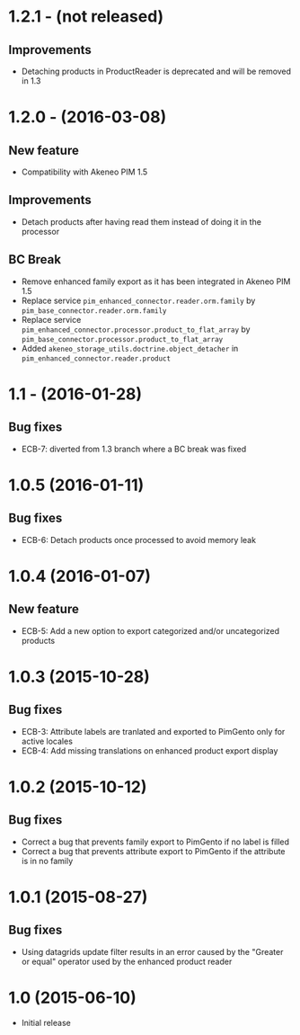 # 1.2.1 - (not released)
## Improvements
- Detaching products in ProductReader is deprecated and will be removed in 1.3

# 1.2.0 - (2016-03-08)
## New feature
- Compatibility with Akeneo PIM 1.5

## Improvements
- Detach products after having read them instead of doing it in the processor

## BC Break
- Remove enhanced family export as it has been integrated in Akeneo PIM 1.5
- Replace service `pim_enhanced_connector.reader.orm.family` by `pim_base_connector.reader.orm.family`
- Replace service `pim_enhanced_connector.processor.product_to_flat_array` by `pim_base_connector.processor.product_to_flat_array`
- Added `akeneo_storage_utils.doctrine.object_detacher` in `pim_enhanced_connector.reader.product`

# 1.1 - (2016-01-28)
## Bug fixes
- ECB-7: diverted from 1.3 branch where a BC break was fixed

# 1.0.5 (2016-01-11)
## Bug fixes
- ECB-6: Detach products once processed to avoid memory leak

# 1.0.4 (2016-01-07)
## New feature
- ECB-5: Add a new option to export categorized and/or uncategorized products

# 1.0.3 (2015-10-28)
## Bug fixes
- ECB-3: Attribute labels are tranlated and exported to PimGento only for active locales
- ECB-4: Add missing translations on enhanced product export display

# 1.0.2 (2015-10-12)
## Bug fixes
- Correct a bug that prevents family export to PimGento if no label is filled
- Correct a bug that prevents attribute export to PimGento if the attribute is in no family

# 1.0.1 (2015-08-27)
## Bug fixes
- Using datagrids update filter results in an error caused by the "Greater or equal" operator used by the enhanced product reader

# 1.0 (2015-06-10)
- Initial release
